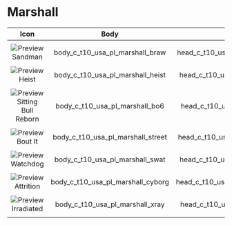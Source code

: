 # Marshall

| Icon | Body | Head | Arms
| :--: | :--: | :--: | :--:
| | | | |
| ![Preview](https://static.wikia.nocookie.net/callofduty/images/e/e0/Marshall_Sandman_Skin_BO6.png/revision/latest?cb=20241028013623) <br>Sandman | body_c_t10_usa_pl_marshall_braw | head_c_t10_usa_pl_marshall_brawn | vm_c_t10_usa_pl_marshall_brawn |
| | | | | 
| ![Preview](https://static.wikia.nocookie.net/callofduty/images/1/14/Marshall_Heist_Skin_BO6.png/revision/latest?cb=20241028013621) <br>Heist | body_c_t10_usa_pl_marshall_heist | head_c_t10_usa_pl_marshall_heist | vm_c_t10_usa_pl_marshall_heist |
| | | | | 
| ![Preview](https://static.wikia.nocookie.net/callofduty/images/9/96/Marshall_Sitting_Bull_Reborn_Skin_BO6.png/revision/latest?cb=20241028013629) <br>Sitting Bull Reborn | body_c_t10_usa_pl_marshall_bo6 | head_c_t10_usa_pl_marshall_bo6 | vm_c_t10_usa_pl_marshall_bo6 |
| | | | | 
| ![Preview](https://static.wikia.nocookie.net/callofduty/images/4/44/Marshall_Bout_It_Skin_BO6.png/revision/latest?cb=20241218224810) <br>Bout It | body_c_t10_usa_pl_marshall_street | head_c_t10_usa_pl_marshall_street | vm_c_t10_usa_pl_marshall_street |
| | | | | 
| ![Preview](https://static.wikia.nocookie.net/callofduty/images/1/18/Marshall_Watchdog_Skin_BO6.png/revision/latest?cb=20250111010300) <br>Watchdog | body_c_t10_usa_pl_marshall_swat | head_c_t10_usa_pl_marshall_swat | vm_c_t10_usa_pl_marshall_swat |
| | | | | 
| ![Preview](https://static.wikia.nocookie.net/callofduty/images/f/f0/Marshall_Attrition_Skin_BO6.png/revision/latest?cb=20241201225800) <br>Attrition | body_c_t10_usa_pl_marshall_cyborg | head_c_t10_usa_pl_marshall_cyborg | vm_c_t10_usa_pl_marshall_cyborg |
| | | | | 
| ![Preview](https://static.wikia.nocookie.net/callofduty/images/d/d2/Marshall_Irradiated_Skin_BO6.png/revision/latest?cb=20250115220408) <br>Irradiated | body_c_t10_usa_pl_marshall_xray | head_c_t10_usa_pl_marshall_xray | vm_c_t10_usa_pl_marshall_xray |
| | | | | 
